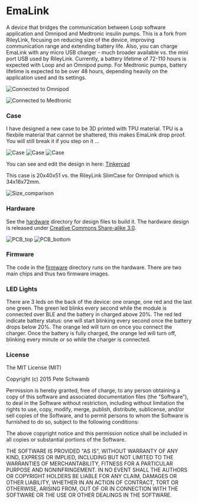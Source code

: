 # EmaLink

A device that bridges the communication between Loop software application and Omnipod and Medtronic insulin pumps. This is a fork from RileyLink, focusing on reducing size of the device, improving communication range and extending battery life. Also, you can charge EmaLink with any micro USB charger - much broader available vs. the mini port USB used by RileyLink.
Currently, a battery lifetime of 72-110 hours is expected with Loop and an Omnipod pump. For Medtronic pumps, battery lifetime is expected to be over 48 hours, depending heavily on the application used and its settings.

![Connected to Omnipod](https://github.com/sks01/EmaLink/blob/master/pictures/Omnipod_conn.jpeg)

![Connected to Medtronic](https://github.com/sks01/EmaLink/blob/master/pictures/Medtronic_conn.jpeg)

### Case

I have designed a new case to be 3D printed with TPU material. TPU is a flexbile material that cannot be shattered, this makes EmaLink
drop proof. You will still break it if you step on it ...

![Case](https://github.com/sks01/EmaLink/blob/master/pictures/Charging.png)
![Case](https://github.com/sks01/EmaLink/blob/master/pictures/Top_case.png)
![Case](https://github.com/sks01/EmaLink/blob/master/pictures/Back_case.png)

You can see and edit the design in here: [Tinkercad](https://www.tinkercad.com/things/6nLdgedEDKC-emalinkcasetpu)

This case is 20x40x51 vs. the RileyLink SlimCase for Omnipod which is 34x16x72mm.

![Size_comparison](https://github.com/sks01/EmaLink/blob/master/pictures/EmaLink_vs_SlimCase.PNG)

### Hardware

See the [hardware](https://github.com/sks01/emalink/tree/master/hardware) directory for design files to build it. The hardware design is released under [Creative Commons Share-alike 3.0](http://creativecommons.org/licenses/by-sa/3.0/).  

![PCB_top](https://github.com/sks01/EmaLink/blob/master/pictures/Top_3.2.1.png)
![PCB_bottom](https://github.com/sks01/EmaLink/blob/master/pictures/Bottom_3.2.1.png)

### Firmware

The code in the [firmware](https://github.com/sks01/emalink/tree/master/firmware) directory runs on the hardware.  There are two main chips and thus two firmware images.

### LED Lights

There are 3 leds on the back of the device: one orange, one red and the last one green. The green led blinks every second while the module is connected over BLE and the battery in charged above 20%. The red led indicate battery status: one will start blinking every second once the battery drops below 20%. The orange led will turn on once you connect the charger. Once the battery is fully charged, the orange led will turn off, blinking every minute or so while the charger is connected. 

### License

The MIT License (MIT)

Copyright (c) 2015 Pete Schwamb

Permission is hereby granted, free of charge, to any person obtaining a copy
of this software and associated documentation files (the "Software"), to deal
in the Software without restriction, including without limitation the rights
to use, copy, modify, merge, publish, distribute, sublicense, and/or sell
copies of the Software, and to permit persons to whom the Software is
furnished to do so, subject to the following conditions:

The above copyright notice and this permission notice shall be included in all
copies or substantial portions of the Software.

THE SOFTWARE IS PROVIDED "AS IS", WITHOUT WARRANTY OF ANY KIND, EXPRESS OR
IMPLIED, INCLUDING BUT NOT LIMITED TO THE WARRANTIES OF MERCHANTABILITY,
FITNESS FOR A PARTICULAR PURPOSE AND NONINFRINGEMENT. IN NO EVENT SHALL THE
AUTHORS OR COPYRIGHT HOLDERS BE LIABLE FOR ANY CLAIM, DAMAGES OR OTHER
LIABILITY, WHETHER IN AN ACTION OF CONTRACT, TORT OR OTHERWISE, ARISING FROM,
OUT OF OR IN CONNECTION WITH THE SOFTWARE OR THE USE OR OTHER DEALINGS IN THE
SOFTWARE.
